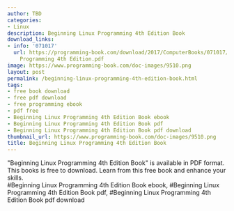 ```yaml
---
author: TBD
categories:
- Linux
description: Beginning Linux Programming 4th Edition Book
download_links:
- info: '071017'
  url: https://programming-book.com/download/2017/ComputerBooks/071017/Beginning Linux
    Programming 4th Edition.pdf
image: https://www.programming-book.com/doc-images/9510.png
layout: post
permalink: /beginning-linux-programming-4th-edition-book.html
tags:
- free book download
- free pdf download
- free programming ebook
- pdf free
- Beginning Linux Programming 4th Edition Book ebook
- Beginning Linux Programming 4th Edition Book pdf
- Beginning Linux Programming 4th Edition Book pdf download
thumbnail_url: https://www.programming-book.com/doc-images/9510.png
title: Beginning Linux Programming 4th Edition Book
---
```


 
<div class="item-desc text-justify">
  "Beginning Linux Programming 4th Edition Book" is available in PDF format. This books is free to download. Learn from this free book and enhance your skills.
  <br>
  #Beginning Linux Programming 4th Edition Book ebook, #Beginning Linux Programming 4th Edition Book pdf, #Beginning Linux Programming 4th Edition Book pdf download
</div>